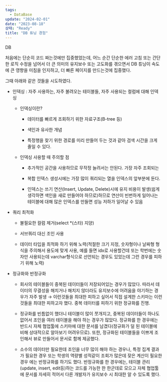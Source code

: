 ```yaml
---
tags:
  - DataBase
update: "2024-02-01"
date: "2023-08-18"
상태: "Ready"
title: "DB 튜닝 경험"
---
```

DB 

처음에는 단순히 코드 짜는것에만 집중했었는데, 어느 순간 단순한 에러 고침 또는 간단한 로직 수정을 넘어서 더 큰 의미의 유지보수 또는 고도화를 겪으면서 DB 튜닝이 속도에 큰 영향을 미침을 인지하고, 더 빠른 페이지를 만드는것에 집중했다.



그때 아래와 같은 것들을 시도하였다.



- 인덱싱 : 자주 사용하는, 자주 불려오는 테이블들, 자주 사용되는 컬럼에 대해 인덱싱

    - 인덱싱이란?

        - 데이터를 빠르게 조회하기 위한 자료구조(B-tree 등)

        - 색인과 유사한 개념

        - 특정행을 찾기 위한 경로를 미리 만들어 두는 것과 같아 검색 시간을 크게 줄일 수 있다. 

    - 인덱싱 사용할 때 주의할 점

        - 추가적인 공간을 사용하므로 무작정 늘려서는 안된다. 가장 자주 조회되는 

        - 복합 인덱스 생성시에는 가장 많이 쿼리되는 열을 인덱스의 앞부분에 둔다. 

        - 인덱스는 쓰기 연산(Insert, Update, Delete)시에 유지 비용이 발생(쉽게 생각하면 색인을 새로 만들어야 하므로)하므로 연산이 빈번하게 일어나는 테이블에 대해 많은 인덱스를 만들면 성능 저하가 일어날 수 있음 

- 쿼리 최적화 

    - 불필요한 컬럼 제거(select *(스타) 지양)

    - 서브쿼리 대신 조인 사용

    - 데이터 타입을 최적화 하기 위해 노력(적절한 크기 지정, 숫자형이나 날짜형 형식을 주의해서 용도에 맞게 사용, 예를 들면 idx로 사용할건데 또는 학번에는 숫자만 사용되는데 varchar형식으로 선언되는 경우도 있었는데 그런 경우를 피하기 위해 노력)

- 정규화와 반정규화

    - 회사의 테이블들이 중복된 데이터들이 저장되어있는 경우가 많았다. 따라서 데이터의 무결성을 해치거나 해치지 않더라도 유지보수에 어려움을 야기하는 경우가 자주 발생 → 이런것들을 최대한 피하고 싶어서 직접 설계한 스키마는 이런것들을 최대한 피하고자 했다. 중복 데이터를 피하기 위한 정규화를 진행.

    - 정규화를 빈틈없이 했더니 테이블이 많이 쪼개지고, 중복된 데이터들이 하나도 없어서 조인을 여러 테이블을 해야 하는 경우가 많았다. 정규화를 한 경우에는 반드시 자체 협업툴에 스키마에 대한 문서를 남겼다(정규화가 덜 된 테이블에 비해 상대적으로 알아보기 어려우므로).  또한, 정규화된 테이블들을 이쁘게 조인해서 뷰로 만들어서 문서로 함께 제공했다. 

    - 소수의 데이터만 필요한데 조인을 너무 많이 해야 하는 경우나, 특정 집계 결과가 필요한 경우 또는 학생의 역량별 성적같이 조회가 많은데 잦은 계산이 필요한 경우 에는 반정규화를 하기도 했다. 반정규화를 한 경우에는, 테이블 관리(update, insert, edit등)하는 코드를 가능한 한 한군데로 모으고 자체 협업툴에 문서를 자세히 적어서 다른 개발자가 유지보수 시 최대한 알 수 있도록 했다. 

    




